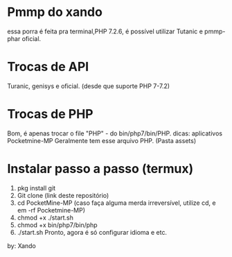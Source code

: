 # Pmmp do xando 
 essa porra é feita pra terminal,PHP 7.2.6,
 é possível utilizar Tutanic
 e pmmp-phar oficial.

# Trocas de API
Turanic, genisys e oficial. 
 (desde que suporte PHP 7-7.2)

# Trocas de PHP
Bom, é apenas trocar o file "PHP" -
do bin/php7/bin/PHP. dicas: aplicativos
 Pocketmine-MP Geralmente tem esse arquivo PHP. 
(Pasta assets)

# Instalar passo a passo (termux)
1. pkg install git
2. Git clone (link deste repositório)
3. cd PocketMine-MP (caso faça alguma merda irreversível, utilize cd, e em -rf Pocketmine-MP)
4. chmod +x ./start.sh
5. chmod +x bin/php7/bin/php
6. ./start.sh 
Pronto, agora é só configurar idioma e etc.


by: Xando
